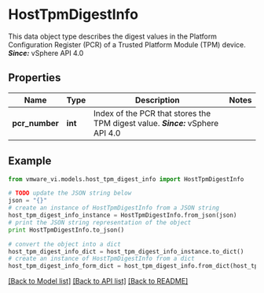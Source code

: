 # HostTpmDigestInfo

This data object type describes the digest values in the Platform Configuration Register (PCR) of a Trusted Platform Module (TPM) device.  ***Since:*** vSphere API 4.0 

## Properties
Name | Type | Description | Notes
------------ | ------------- | ------------- | -------------
**pcr_number** | **int** | Index of the PCR that stores the TPM digest value.  ***Since:*** vSphere API 4.0  | 

## Example

```python
from vmware_vi.models.host_tpm_digest_info import HostTpmDigestInfo

# TODO update the JSON string below
json = "{}"
# create an instance of HostTpmDigestInfo from a JSON string
host_tpm_digest_info_instance = HostTpmDigestInfo.from_json(json)
# print the JSON string representation of the object
print HostTpmDigestInfo.to_json()

# convert the object into a dict
host_tpm_digest_info_dict = host_tpm_digest_info_instance.to_dict()
# create an instance of HostTpmDigestInfo from a dict
host_tpm_digest_info_form_dict = host_tpm_digest_info.from_dict(host_tpm_digest_info_dict)
```
[[Back to Model list]](../README.md#documentation-for-models) [[Back to API list]](../README.md#documentation-for-api-endpoints) [[Back to README]](../README.md)


